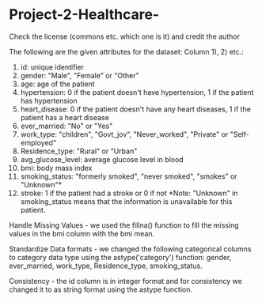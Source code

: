 # Project-2-Healthcare-

Check the license (commons etc. which one is it) and credit the author

The following are the given attributes for the dataset:
Column 1), 2) etc.:
1)  id: unique identifier
2)  gender: "Male", "Female" or "Other"
3)  age: age of the patient
4)  hypertension: 0 if the patient doesn't have hypertension, 1 if the patient has hypertension
5)  heart_disease: 0 if the patient doesn't have any heart diseases, 1 if the patient has a heart disease
6)  ever_married: "No" or "Yes"
7)  work_type: "children", "Govt_jov", "Never_worked", "Private" or "Self-employed"
8)  Residence_type: "Rural" or "Urban"
9)  avg_glucose_level: average glucose level in blood
10) bmi: body mass index
11) smoking_status: "formerly smoked", "never smoked", "smokes" or "Unknown"*
12) stroke: 1 if the patient had a stroke or 0 if not
*Note: "Unknown" in smoking_status means that the information is unavailable for this patient.

Handle Missing Values - we used the fillna() function to fill the missing values in the bmi column with the bmi mean.

Standardize Data formats - we changed the following categorical columns to category data type using the astype('category') function: gender, ever_married, work_type, Residence_type, smoking_status.  

Consistency - the id column is in integer format and for consistency we changed it to as string format using the astype function.
